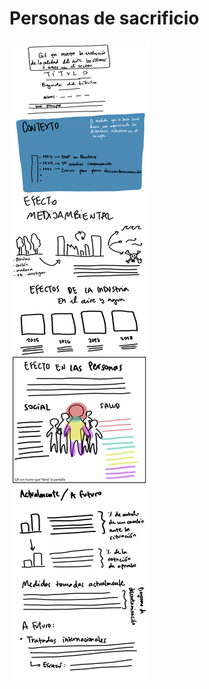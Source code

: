 # Personas de sacrificio
![Mockup infografía digital](https://raw.githubusercontent.com/Personas-de-sacrificio/clas-2/main/pa%CC%81gina-total.png)
